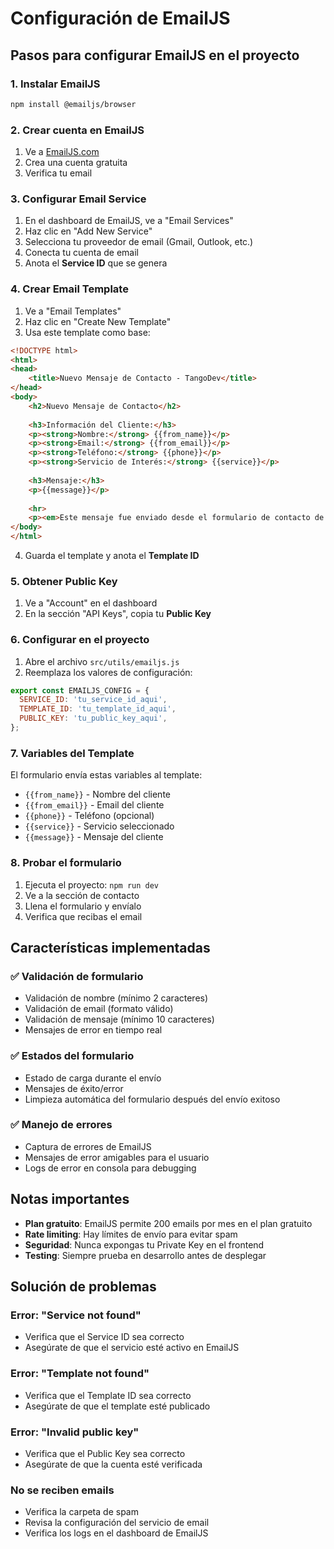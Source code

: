 # Configuración de EmailJS

## Pasos para configurar EmailJS en el proyecto

### 1. Instalar EmailJS
```bash
npm install @emailjs/browser
```

### 2. Crear cuenta en EmailJS
1. Ve a [EmailJS.com](https://www.emailjs.com/)
2. Crea una cuenta gratuita
3. Verifica tu email

### 3. Configurar Email Service
1. En el dashboard de EmailJS, ve a "Email Services"
2. Haz clic en "Add New Service"
3. Selecciona tu proveedor de email (Gmail, Outlook, etc.)
4. Conecta tu cuenta de email
5. Anota el **Service ID** que se genera

### 4. Crear Email Template
1. Ve a "Email Templates"
2. Haz clic en "Create New Template"
3. Usa este template como base:

```html
<!DOCTYPE html>
<html>
<head>
    <title>Nuevo Mensaje de Contacto - TangoDev</title>
</head>
<body>
    <h2>Nuevo Mensaje de Contacto</h2>
    
    <h3>Información del Cliente:</h3>
    <p><strong>Nombre:</strong> {{from_name}}</p>
    <p><strong>Email:</strong> {{from_email}}</p>
    <p><strong>Teléfono:</strong> {{phone}}</p>
    <p><strong>Servicio de Interés:</strong> {{service}}</p>
    
    <h3>Mensaje:</h3>
    <p>{{message}}</p>
    
    <hr>
    <p><em>Este mensaje fue enviado desde el formulario de contacto de TangoDev</em></p>
</body>
</html>
```

4. Guarda el template y anota el **Template ID**

### 5. Obtener Public Key
1. Ve a "Account" en el dashboard
2. En la sección "API Keys", copia tu **Public Key**

### 6. Configurar en el proyecto
1. Abre el archivo `src/utils/emailjs.js`
2. Reemplaza los valores de configuración:

```javascript
export const EMAILJS_CONFIG = {
  SERVICE_ID: 'tu_service_id_aqui',
  TEMPLATE_ID: 'tu_template_id_aqui', 
  PUBLIC_KEY: 'tu_public_key_aqui',
};
```

### 7. Variables del Template
El formulario envía estas variables al template:
- `{{from_name}}` - Nombre del cliente
- `{{from_email}}` - Email del cliente
- `{{phone}}` - Teléfono (opcional)
- `{{service}}` - Servicio seleccionado
- `{{message}}` - Mensaje del cliente

### 8. Probar el formulario
1. Ejecuta el proyecto: `npm run dev`
2. Ve a la sección de contacto
3. Llena el formulario y envíalo
4. Verifica que recibas el email

## Características implementadas

### ✅ Validación de formulario
- Validación de nombre (mínimo 2 caracteres)
- Validación de email (formato válido)
- Validación de mensaje (mínimo 10 caracteres)
- Mensajes de error en tiempo real

### ✅ Estados del formulario
- Estado de carga durante el envío
- Mensajes de éxito/error
- Limpieza automática del formulario después del envío exitoso

### ✅ Manejo de errores
- Captura de errores de EmailJS
- Mensajes de error amigables para el usuario
- Logs de error en consola para debugging

## Notas importantes

- **Plan gratuito**: EmailJS permite 200 emails por mes en el plan gratuito
- **Rate limiting**: Hay límites de envío para evitar spam
- **Seguridad**: Nunca expongas tu Private Key en el frontend
- **Testing**: Siempre prueba en desarrollo antes de desplegar

## Solución de problemas

### Error: "Service not found"
- Verifica que el Service ID sea correcto
- Asegúrate de que el servicio esté activo en EmailJS

### Error: "Template not found"
- Verifica que el Template ID sea correcto
- Asegúrate de que el template esté publicado

### Error: "Invalid public key"
- Verifica que el Public Key sea correcto
- Asegúrate de que la cuenta esté verificada

### No se reciben emails
- Verifica la carpeta de spam
- Revisa la configuración del servicio de email
- Verifica los logs en el dashboard de EmailJS
